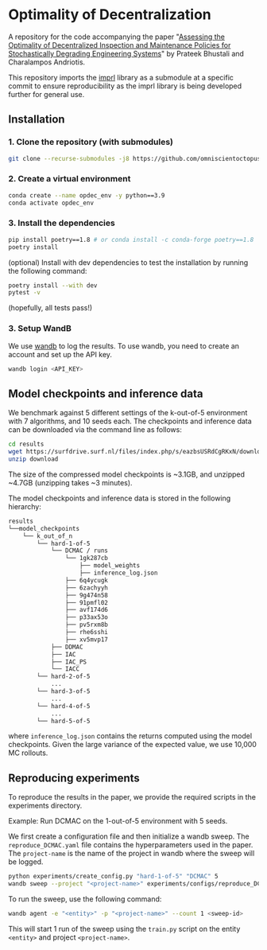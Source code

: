 # Optimality of Decentralization

A repository for the code accompanying the paper "[Assessing the Optimality of Decentralized Inspection and Maintenance Policies for Stochastically Degrading Engineering Systems](https://pure.tudelft.nl/ws/portalfiles/portal/214556133/BNAIC2023_paper_13.pdf)" by Prateek Bhustali and Charalampos Andriotis.

This repository imports the [imprl](https://github.com/omniscientoctopus/imprl) library as a submodule at a specific commit to ensure reproducibility as the imprl library is being developed further for general use.

## Installation

### 1. Clone the repository (with submodules)

```bash
git clone --recurse-submodules -j8 https://github.com/omniscientoctopus/optimality-of-decentralization.git
```

### 2. Create a virtual environment

```bash
conda create --name opdec_env -y python==3.9
conda activate opdec_env
```

### 3. Install the dependencies

```bash
pip install poetry==1.8 # or conda install -c conda-forge poetry==1.8
poetry install
```

(optional) Install with dev dependencies to test the installation by
running the following command:

```bash
poetry install --with dev
pytest -v
```

(hopefully, all tests pass!)

### 3. Setup WandB

We use [wandb](https://wandb.ai/) to log the results. To use wandb, you need to create an account and set up the API key.

```bash
wandb login <API_KEY>
```

## Model checkpoints and inference data

We benchmark against $5$ different settings of the k-out-of-5 environment with $7$ algorithms, and $10$ seeds each. The checkpoints and inference data can be downloaded via the command line as follows:

```bash
cd results
wget https://surfdrive.surf.nl/files/index.php/s/eazbsUSRdCgRKxN/download
unzip download
```

The size of the compressed model checkpoints is ~3.1GB, and unzipped ~4.7GB (unzipping takes ~3 minutes).

The model checkpoints and inference data is stored in the following hierarchy:

```bash
results
└──model_checkpoints
    └── k_out_of_n
        └── hard-1-of-5
            └── DCMAC / runs
                └── 1gk287cb
                    ├── model_weights
                    ├── inference_log.json
                ├── 6q4ycugk
                ├── 6zachyyh
                ├── 9g474n58
                ├── 91pmfl02
                ├── avf174d6
                ├── p33ax53o
                ├── pv5rxm8b
                ├── rhe6sshi
                ├── xv5mvp17
            ├── DDMAC
            ├── IAC
            ├── IAC_PS
            └── IACC
        └── hard-2-of-5
            ...
        └── hard-3-of-5
            ...
        └── hard-4-of-5
            ...
        └── hard-5-of-5
```

where `inference_log.json` contains the returns computed using the model checkpoints. Given the large variance of the expected value, we use 10,000 MC rollouts.


## Reproducing experiments

To reproduce the results in the paper, we provide the required scripts in the experiments directory.

Example: Run DCMAC on the 1-out-of-5 environment with 5 seeds. 

We first create a configuration file and then initialize a wandb sweep. The `reproduce_DCMAC.yaml` file contains the hyperparameters used in the paper. The `project-name` is the name of the project in wandb where the sweep will be logged.

```bash
python experiments/create_config.py "hard-1-of-5" "DCMAC" 5
wandb sweep --project "<project-name>" experiments/configs/reproduce_DCMAC.yaml
```

To run the sweep, use the following command:

```bash
wandb agent -e "<entity>" -p "<project-name>" --count 1 <sweep-id>
```

This will start 1 run of the sweep using the `train.py` script on the entity `<entity>` and project `<project-name>`.
